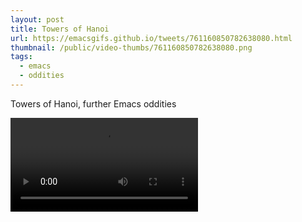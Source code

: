 ```yaml
---
layout: post
title: Towers of Hanoi
url: https://emacsgifs.github.io/tweets/761160850782638080.html
thumbnail: /public/video-thumbs/761160850782638080.png
tags:
  - emacs
  - oddities
---
```


Towers of Hanoi, further Emacs oddities

<video controls autoplay>
  <source src="/public/videos/761160850782638080.mp4" type="video/mp4">
    Sorry your browser does not support the video tag, maybe time to upgrade?
</video>
